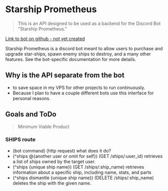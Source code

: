 # Starship Prometheus

> This is an API designed to be used as a backend for the Discord Bot "Starship Prometheus."

[Link to bot on github - not yet created](/)

Starship Prometheus is a discord bot meant to allow users to purchase and upgrade
star-ships, spawn enemy ships to destroy, and a many other features. See the
bot-specific documentation for more details.

## Why is the API separate from the bot

- to save space in my VPS for other projects to run continuously.
- Because I plan to have a couple different bots use this interface for personal reasons.

## Goals and ToDo

> Minimum Viable Product

### SHIPS route

- (bot command) (http request) what does it do?
- (^ships @{another user or omit for self}) (GET /ships/:user_id) retrieves a list of ships owned by the target user.
- (^ships {unique ship name}) (GET /ships/:ship_name) retrieves information about a specific ship, including name, stats, and parts
- (^ships dismantle {unique ship name}) (DELETE /ships/:ship_name) deletes the ship with the given name.
